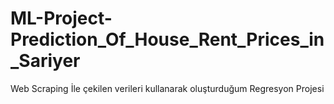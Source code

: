 # ML-Project-Prediction_Of_House_Rent_Prices_in_Sariyer
Web Scraping İle çekilen verileri kullanarak oluşturduğum Regresyon Projesi
